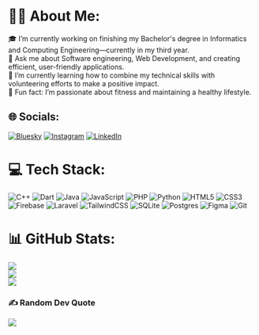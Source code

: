 # 👦🏻 About Me:
🎓  I’m currently working on finishing my Bachelor's degree in Informatics and Computing Engineering—currently in my third year. <br>💬 Ask me about Software engineering, Web Development, and creating efficient, user-friendly applications. <br>🌱 I’m currently learning how to combine my technical skills with volunteering efforts to make a positive impact.<br>🍎 Fun fact: I’m passionate about fitness and maintaining a healthy lifestyle.


## 🌐 Socials:
[![Bluesky](https://img.shields.io/badge/bluesky-0285FF?style=flat-square&logo=bluesky&logoColor=%23FFFFFF)](https://bsky.app/profile/franciscoafonso.bsky.social) [![Instagram](https://img.shields.io/badge/Instagram-%23E4405F.svg?style=flat-square&logo=Instagram&logoColor=white)](https://instagram.com/francisco.afonso0) [![LinkedIn](https://img.shields.io/badge/LinkedIn-%230077B5.svg?style=flat-square&logo=linkedin&logoColor=white)](https://linkedin.com/in/francisco-miguel-pires-afonso-138176274) 

# 💻 Tech Stack:
![C++](https://img.shields.io/badge/c++-%2300599C.svg?style=flat-square&logo=c%2B%2B&logoColor=white) ![Dart](https://img.shields.io/badge/dart-%230175C2.svg?style=flat-square&logo=dart&logoColor=white) ![Java](https://img.shields.io/badge/java-%23ED8B00.svg?style=flat-square&logo=openjdk&logoColor=white) ![JavaScript](https://img.shields.io/badge/javascript-%23323330.svg?style=flat-square&logo=javascript&logoColor=%23F7DF1E) ![PHP](https://img.shields.io/badge/php-%23777BB4.svg?style=flat-square&logo=php&logoColor=white) ![Python](https://img.shields.io/badge/python-3670A0?style=flat-square&logo=python&logoColor=ffdd54) ![HTML5](https://img.shields.io/badge/html5-%23E34F26.svg?style=flat-square&logo=html5&logoColor=white) ![CSS3](https://img.shields.io/badge/css3-%231572B6.svg?style=flat-square&logo=css3&logoColor=white) ![Firebase](https://img.shields.io/badge/firebase-%23039BE5.svg?style=flat-square&logo=firebase) ![Laravel](https://img.shields.io/badge/laravel-%23FF2D20.svg?style=flat-square&logo=laravel&logoColor=white) ![TailwindCSS](https://img.shields.io/badge/tailwindcss-%2338B2AC.svg?style=flat-square&logo=tailwind-css&logoColor=white) ![SQLite](https://img.shields.io/badge/sqlite-%2307405e.svg?style=flat-square&logo=sqlite&logoColor=white) ![Postgres](https://img.shields.io/badge/postgres-%23316192.svg?style=flat-square&logo=postgresql&logoColor=white)  ![Figma](https://img.shields.io/badge/figma-%23F24E1E.svg?style=flat-square&logo=figma&logoColor=white) ![Git](https://img.shields.io/badge/git-%23F05033.svg?style=flat-square&logo=git&logoColor=white)
# 📊 GitHub Stats:
![](https://github-readme-stats.vercel.app/api?username=franciscoafonso04&theme=gruvbox&hide_border=true&include_all_commits=false&count_private=false)<br/>
![](https://github-readme-streak-stats.herokuapp.com/?user=franciscoafonso04&theme=gruvbox&hide_border=true)<br/>
![](https://github-readme-stats.vercel.app/api/top-langs/?username=franciscoafonso04&theme=gruvbox&hide_border=true&include_all_commits=false&count_private=false&layout=compact)

### ✍️ Random Dev Quote
![](https://quotes-github-readme.vercel.app/api?type=horizontal&theme=gruvbox)

<!-- Proudly created with GPRM ( https://gprm.itsvg.in ) -->
